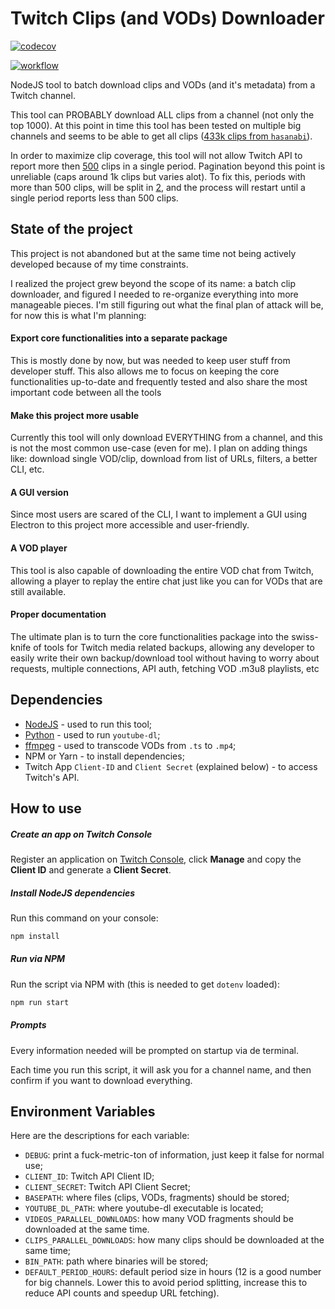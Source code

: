 # Twitch Clips (and VODs) Downloader

[![codecov](https://codecov.io/gh/HugoJF/twitch-clip-downloader/branch/master/graph/badge.svg?token=HL0PSDR9AA)](https://codecov.io/gh/HugoJF/twitch-clip-downloader)

[![workflow](https://img.shields.io/github/workflow/status/HugoJF/twitch-clip-downloader/Run%20tests)](https://github.com/HugoJF/twitch-clip-downloader/actions)

NodeJS tool to batch download clips and VODs (and it's metadata) from a Twitch channel.

This tool can PROBABLY download ALL clips from a channel (not only the top 1000). At this point in time this tool has been tested on multiple big channels and seems to be able to get all clips ([433k clips from `hasanabi`](https://github.com/HugoJF/twitch-clip-downloader/issues/32#issuecomment-809679661)). 

In order to maximize clip coverage, this tool will not allow Twitch API to report more then [500](https://github.com/HugoJF/twitch-clip-downloader/blob/master/src/lib/configs.ts#L5) clips in a single period. Pagination beyond this point is unreliable (caps around 1k clips but varies alot). To fix this, periods with more than 500 clips, will be split in [2](https://github.com/HugoJF/twitch-clip-downloader/blob/master/src/lib/utils.ts#L6), and the process will restart until a single period reports less than 500 clips.

## State of the project

This project is not abandoned but at the same time not being actively developed because of my time constraints.

I realized the project grew beyond the scope of its name: a batch clip downloader, and figured I needed to re-organize everything into more manageable pieces. I'm still figuring out what the final plan of attack will be, for now this is what I'm planning:
 
#### Export core functionalities into a separate package

This is mostly done by now, but was needed to keep user stuff from developer stuff. This also allows me to focus on keeping the core functionalities up-to-date and frequently tested and also share the most important code between all the tools

#### Make this project more usable

Currently this tool will only download EVERYTHING from a channel, and this is not the most common use-case (even for me). I plan on adding things like: download single VOD/clip, download from list of URLs, filters, a better CLI, etc.

#### A GUI version

Since most users are scared of the CLI, I want to implement a GUI using Electron to this project more accessible and user-friendly.

#### A VOD player

This tool is also capable of downloading the entire VOD chat from Twitch, allowing a player to replay the entire chat just like you can for VODs that are still available.

#### Proper documentation

The ultimate plan is to turn the core functionalities package into the swiss-knife of tools for Twitch media related backups, allowing any developer to easily write their own backup/download tool without having to worry about requests, multiple connections, API auth, fetching VOD .m3u8 playlists, etc

## Dependencies
  - [NodeJS](https://nodejs.org/en/download/) - used to run this tool;
  - [Python](https://www.python.org/downloads/) - used to run `youtube-dl`;
  - [ffmpeg](https://ffmpeg.org/download.html) - used to transcode VODs from `.ts` to `.mp4`;
  - NPM or Yarn - to install dependencies;
  - Twitch App `Client-ID` and `Client Secret` (explained below) - to access Twitch's API.
  
## How to use

##### Create an app on Twitch Console

Register an application on [Twitch Console](https://dev.twitch.tv/console/apps), click **Manage** and copy the **Client ID** and generate a **Client Secret**.


##### Install NodeJS dependencies

Run this command on your console:
```bash
npm install
```

##### Run via NPM

Run the script via NPM with (this is needed to get `dotenv` loaded):
```bash
npm run start
```

##### Prompts

Every information needed will be prompted on startup via de terminal.

Each time you run this script, it will ask you for a channel name, and then confirm if you want to download everything.

## Environment Variables

Here are the descriptions for each variable:

  - `DEBUG`: print a fuck-metric-ton of information, just keep it false for normal use;
  - `CLIENT_ID`: Twitch API Client ID;
  - `CLIENT_SECRET`: Twitch API Client Secret;
  - `BASEPATH`: where files (clips, VODs, fragments) should be stored;
  - `YOUTUBE_DL_PATH`: where youtube-dl executable is located;
  - `VIDEOS_PARALLEL_DOWNLOADS`: how many VOD fragments should be downloaded at the same time.
  - `CLIPS_PARALLEL_DOWNLOADS`: how many clips should be downloaded at the same time;
  - `BIN_PATH`: path where binaries will be stored;
  - `DEFAULT_PERIOD_HOURS`: default period size in hours (12 is a good number for big channels. Lower this to avoid period splitting, increase this to reduce API counts and speedup URL fetching).
